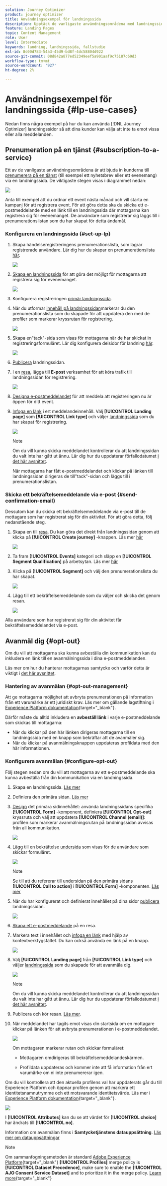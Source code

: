 ```yaml
---
solution: Journey Optimizer
product: journey optimizer
title: Användningsexempel för landningssida
description: Upptäck de vanligaste användningsområdena med landningssidor i Journey Optimizer
feature: Landing Pages
topic: Content Management
role: User
level: Intermediate
keywords: landning, landningssida, fallstudie
exl-id: 8c00d783-54a3-45d9-bd8f-4dc58804d922
source-git-commit: 08d842a877ed52349eef5a901aaf9c75187c69d3
workflow-type: tm+mt
source-wordcount: '927'
ht-degree: 2%

---
```


# Användningsexempel för landningssida {#lp-use-cases}

Nedan finns några exempel på hur du kan använda [!DNL Journey Optimizer] landningssidor så att dina kunder kan välja att inte ta emot vissa eller alla meddelanden.

## Prenumeration på en tjänst {#subscription-to-a-service}

Ett av de vanligaste användningsområdena är att bjuda in kunderna till [prenumerera på en tjänst](subscription-list.md) (till exempel ett nyhetsbrev eller ett evenemang) via en landningssida. De viktigaste stegen visas i diagrammet nedan:

![](assets/lp_subscription-uc.png)

Anta till exempel att du ordnar ett event nästa månad och vill starta en kampanj för att registrera event<!--to keep your customers that are interested updated on that event-->. För att göra detta ska du skicka ett e-postmeddelande med en länk till en landningssida där mottagarna kan registrera sig för evenemanget. De användare som registrerar sig läggs till i prenumerationslistan som du har skapat för detta ändamål.

### Konfigurera en landningssida {#set-up-lp}

1. Skapa händelseregistreringens prenumerationslista, som lagrar registrerade användare. Lär dig hur du skapar en prenumerationslista [här](subscription-list.md#define-subscription-list).

   ![](assets/lp_subscription-uc-list.png)

1. [Skapa en landningssida](create-lp.md) för att göra det möjligt för mottagarna att registrera sig för evenemanget.

   ![](assets/lp_create-lp-details.png)

1. Konfigurera registreringen [primär landningssida](create-lp.md#configure-primary-page).

1. När du utformar [innehåll på landningssidan](design-lp.md)markerar du den prenumerationslista som du skapade för att uppdatera den med de profiler som markerar kryssrutan för registrering.

   ![](assets/lp_subscription-uc-lp-list.png)

1. Skapa en&quot;tack&quot;-sida som visas för mottagarna när de har skickat in registreringsformuläret. Lär dig konfigurera delsidor för landning [här](create-lp.md#configure-subpages).

   ![](assets/lp_subscription-uc-thanks.png)

1. [Publicera](create-lp.md#publish) landningssidan.

1. I en [resa](../building-journeys/journey.md), lägga till **E-post** verksamhet för att köra trafik till landningssidan för registrering.

   ![](assets/lp_subscription-uc-journey.png)

1. [Designa e-postmeddelandet](../email/get-started-email-design.md) för att meddela att registreringen nu är öppen för ditt event.

1. [Infoga en länk](../email/message-tracking.md#insert-links) i ert meddelandeinnehåll. Välj **[!UICONTROL Landing page]** som **[!UICONTROL Link type]** och väljer [landningssida](create-lp.md#configure-primary-page) som du har skapat för registrering.

   ![](assets/lp_subscription-uc-link.png)

   >[!NOTE]
   >
   >Om du vill kunna skicka meddelandet kontrollerar du att landningssidan du valt inte har gått ut ännu. Lär dig hur du uppdaterar förfallodatumet [i det här avsnittet](create-lp.md#configure-primary-page).

   När mottagarna har fått e-postmeddelandet och klickar på länken till landningssidan dirigeras de till&quot;tack&quot;-sidan och läggs till i prenumerationslistan.

### Skicka ett bekräftelsemeddelande via e-post {#send-confirmation-email}

Dessutom kan du skicka ett bekräftelsemeddelande via e-post till de mottagare som har registrerat sig för din aktivitet. För att göra detta, följ nedanstående steg.

1. Skapa en till [resa](../building-journeys/journey.md). Du kan göra det direkt från landningssidan genom att klicka på **[!UICONTROL Create journey]** -knappen. Läs mer [här](create-lp.md#configure-primary-page)

   ![](assets/lp_subscription-uc-create-journey.png)

1. Ta fram **[!UICONTROL Events]** kategori och släpp en **[!UICONTROL Segment Qualification]** på arbetsytan. Läs mer [här](../building-journeys/segment-qualification-events.md)

1. Klicka på **[!UICONTROL Segment]** och välj den prenumerationslista du har skapat.

   ![](assets/lp_subscription-uc-confirm-journey.png)

1. Lägg till ett bekräftelsemeddelande som du väljer och skicka det genom resan.

   ![](assets/lp_subscription-uc-confirm-email.png)

Alla användare som har registrerat sig för din aktivitet får bekräftelsemeddelandet via e-post.

<!--The event registration's subscription list tracks the profiles who registered and you can send them targeted event updates.-->

## Avanmäl dig {#opt-out}

Om du vill att mottagarna ska kunna avbeställa din kommunikation kan du inkludera en länk till en avanmälningssida i dina e-postmeddelanden.

Läs mer om hur du hanterar mottagarnas samtycke och varför detta är viktigt i [det här avsnittet](../privacy/opt-out.md).

### Hantering av avanmälan {#opt-out-management}

Att ge mottagarna möjlighet att avbryta prenumerationen på information från ett varumärke är ett juridiskt krav. Läs mer om gällande lagstiftning i [Experience Platform dokumentation](https://experienceleague.adobe.com/docs/experience-platform/privacy/regulations/overview.html#regulations){target="_blank"}.

Därför måste du alltid inkludera en **avbeställ länk** i varje e-postmeddelande som skickas till mottagarna:

* När du klickar på den här länken dirigeras mottagarna till en landningssida med en knapp som bekräftar att de avanmäler sig.
* När du klickar på avanmälningsknappen uppdateras profildata med den här informationen.

### Konfigurera avanmälan {#configure-opt-out}

Följ stegen nedan om du vill att mottagarna av ett e-postmeddelande ska kunna avbeställa från din kommunikation via en landningssida.

1. Skapa en landningssida. [Läs mer](create-lp.md)

1. Definiera den primära sidan. [Läs mer](create-lp.md#configure-primary-page)

1. [Design](design-lp.md) det primära sidinnehållet: använda landningssidans specifika **[!UICONTROL Form]** -komponent, definiera **[!UICONTROL Opt-out]** kryssruta och välj att uppdatera **[!UICONTROL Channel (email)]**: profilen som markerar avanmälningsrutan på landningssidan avvisas från all kommunikation.

   ![](assets/lp_opt-out-primary-lp.png)

   <!--You can also build your own landing page and host it on the third-party system of your choice.-->

1. Lägg till en bekräftelse [undersida](create-lp.md#configure-subpages) som visas för de användare som skickar formuläret.

   ![](assets/lp_opt-out-subpage.png)

   >[!NOTE]
   >
   >Se till att du refererar till undersidan på den primära sidans **[!UICONTROL Call to action]** i **[!UICONTROL Form]** -komponenten. [Läs mer](design-lp.md)

1. När du har konfigurerat och definierat innehållet på dina sidor [publicera](create-lp.md#publish) landningssidan.

   ![](assets/lp_opt-out-publish.png)

1. [Skapa ett e-postmeddelande](../email/get-started-email-design.md) på en resa.

1. Markera text i innehållet och [infoga en länk](../email/message-tracking.md#insert-links) med hjälp av kontextverktygsfältet. Du kan också använda en länk på en knapp.

   ![](assets/lp_opt-out-insert-link.png)

1. Välj **[!UICONTROL Landing page]** från **[!UICONTROL Link type]** och väljer [landningssida](create-lp.md#configure-primary-page) som du skapade för att avanmäla dig.

   ![](assets/lp_opt-out-landing-page.png)

   >[!NOTE]
   >
   >Om du vill kunna skicka meddelandet kontrollerar du att landningssidan du valt inte har gått ut ännu. Lär dig hur du uppdaterar förfallodatumet [i det här avsnittet](create-lp.md#configure-primary-page).

1. Publicera och kör resan. [Läs mer](../building-journeys/journey.md).

1. När meddelandet har tagits emot visas din startsida om en mottagare klickar på länken för att avbryta prenumerationen i e-postmeddelandet.

   ![](assets/lp_opt-out-submit-form.png)

   Om mottagaren markerar rutan och skickar formuläret:

   * Mottagaren omdirigeras till bekräftelsemeddelandeskärmen.

   * Profildata uppdateras och kommer inte att få information från ert varumärke om ni inte prenumererar igen.

Om du vill kontrollera att den aktuella profilens val har uppdaterats går du till Experience Platform och öppnar profilen genom att markera ett identitetsnamnutrymme och ett motsvarande identitetsvärde. Läs mer i [Experience Platform dokumentation](https://experienceleague.adobe.com/docs/experience-platform/profile/ui/user-guide.html#getting-started){target="_blank"}.

![](assets/lp_opt-out-profile-choice.png)

I **[!UICONTROL Attributes]** kan du se att värdet för **[!UICONTROL choice]** har ändrats till **[!UICONTROL no]**.

Information om avanmälan finns i **Samtycketjänstens datauppsättning**. [Läs mer om datauppsättningar](../data/get-started-datasets.md)

>[!NOTE]
>
>Om sammanfogningsmetoden är standard [Adobe Experience Platform](https://experienceleague.adobe.com/docs/experience-platform/profile/home.html?lang=sv){target="_blank"} **[!UICONTROL Profiles]** merge policy is **[!UICONTROL Dataset Precedence]**, make sure to enable the **[!UICONTROL AJO Consent Service Dataset]** and to prioritize it in the merge policy. [Learn more](https://experienceleague.adobe.com/docs/experience-platform/profile/merge-policies/ui-guide.html#dataset-precedence-profile){target="_blank"}


<!--

### Other ways to opt out

You can also enable your recipients to unsubscribe whithout using landing pages.

* **One-click opt-out**

    You can add a one-click opt-out link into your email content. This will enable your recipients to quickly unsubscribe from your communications, without being redirected to a landing page where they need to confirm opting out. [Learn more](../privacy/opt-out.md#one-click-opt-out-link)

* **Unsubscribe link in header**

    If the recipients' email client supports displaying an unsubscribe link in the email header, emails sent with [!DNL Journey Optimizer] automatically include this link. [Learn more](../privacy/opt-out.md#unsubscribe-header)

////////


## Leverage landing page submission event {#leverage-lp-event}

You can use information that was submitted on a landing page to send communications to your customers. For example, if a user subscribes to a given subscription list, you can leverage that information to send an email recommending other subscription lists to that user.

To do this, you need to create an event containing the landing page submission information and use it in a journey. Follow the steps below.

1. Go to **[!UICONTROL Administration]** > **[!UICONTROL Configurations]**, and in the **[!UICONTROL Events]** section, select **[!UICONTROL Manage]**.

    ![](assets/lp_subscription-uc-configurations.png)

1. The list of events displays. Select **[!UICONTROL Create Event]**.

    ![](assets/lp_subscription-uc-create-event.png)

1. The event configuration pane opens on the right side of the screen. Configure a rule-based unitary event. [Learn more](../event/about-creating.md)

1. Define the schema: select **[!UICONTROL AJO Email Tracking Experience Event Schema v.1]** (available by default in [!DNL Journey Optimizer]).

    ![](assets/lp_subscription-uc-event-schema.png)

1. In the **[!UICONTROL Fields]** section, select the following elements:

    * **[!UICONTROL _experience]** > **[!UICONTROL customerJourneyManagement]** > **[!UICONTROL messageInteraction]** > **[!UICONTROL Interaction Type]**
    
    * **[!UICONTROL _experience]** > **[!UICONTROL customerJourneyManagement]** > **[!UICONTROL messageInteraction]** > **[!UICONTROL Landing Page Details]** > **[!UICONTROL Landing Page ID]**

    ![](assets/lp_subscription-uc-event-fields.png)

1. Click inside the **[!UICONTROL Event ID condition]** field. Using the simple expression editor, define the condition for the **[!UICONTROL Interaction Type]** and **[!UICONTROL Landing Page ID]** fields. This will be used by the system to identify the events that will trigger your journey.

    ![](assets/lp_subscription-uc-event-id-condition.png)

    >[!NOTE]
    >
    >To find the landing page ID, you can insert the landing page as a link into an email and select the source code from the contextual toolbar to display the landing page information.
    >
    >![](assets/lp_subscription-uc-lp-id.png)

1. Save your changes.

1. Create a [journey](../building-journeys/journey.md). You can do it directly from the landing page by clicking the **[!UICONTROL Create journey]** button. Learn more [here](create-lp.md#configure-primary-page)

    ![](assets/lp_subscription-uc-event-create-journey.png)

1. In the journey, unfold the **[!UICONTROL Events]** category and drop the event that you created into the canvas. Learn more [here](../building-journeys/segment-qualification-events.md)

    ![](assets/lp_subscription-uc-journey-event.png)

1. Unfold the **[!UICONTROL Actions]** category and drop an email action into the canvas.

    ![](assets/lp_subscription-uc-journey-email.png)

///How do you use the information from the event to send an email to the users? -->
